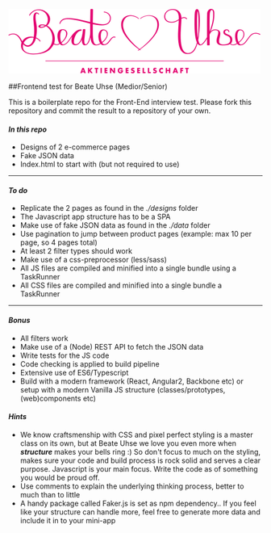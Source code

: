 ![Logo](img/logo/beate-uhse.png?raw=true "Logo")


##Frontend test for Beate Uhse (Medior/Senior)

This is a boilerplate repo for the Front-End interview test. Please fork this repository and commit the result to a repository of your own.

<h4><b><i>In this repo</i></b></h4>

<ul>
    <li>Designs of 2 e-commerce pages</li>
    <li>Fake JSON data</li>
    <li>Index.html to start with (but not required to use)</li>
</ul>

<hr>

<h4><b><i>To do</i></b></h4>
<ul>
  <li>Replicate the 2 pages as found in the <i>./designs</i> folder</li>
  <li>The Javascript app structure has to be a SPA
  <li>Make use of fake JSON data as found in the <i>./data</i> folder</li>
  <li>Use pagination to jump between product pages (example: max 10 per page, so 4 pages total)</li>
  <li>At least 2 filter types should work</li> 
  <li>Make use of a css-preprocessor (less/sass)</li> 
  <li>All JS files are compiled and minified into a single bundle using a TaskRunner</li> 
  <li>All CSS files are compiled and minified into a single bundle a TaskRunner</li>
</ul>

<hr>

<h4><b><i>Bonus</i></b></h4>
<ul>
  <li>All filters work</li>
  <li>Make use of a (Node) REST API to fetch the JSON data</li>
  <li>Write tests for the JS code</li>
  <li>Code checking is applied to build pipeline</li>
  <li>Extensive use of ES6/Typescript</li>
  <li>Build with a modern framework (React, Angular2, Backbone etc) or setup with a modern Vanilla JS structure (classes/prototypes, (web)components etc)</li>
</ul>

<h4><b><i>Hints</i></b></h4>
<ul>
  <li>We know craftsmenship with CSS and pixel perfect styling is a master class on its own, but at Beate Uhse we love you even more when <i><b>structure</b></i> makes your bells ring :) So don't focus to much on the styling, makes sure your code and build process is rock solid and serves a clear purpose. Javascript is your main focus. Write the code as of something you would be proud off. </li>
  <li>Use comments to explain the underlying thinking process, better to much than to little</li>
  <li>A handy package called Faker.js is set as npm dependency.. If you feel like your structure can handle more, feel free to generate more data and include it in to your mini-app</li>
</ul>